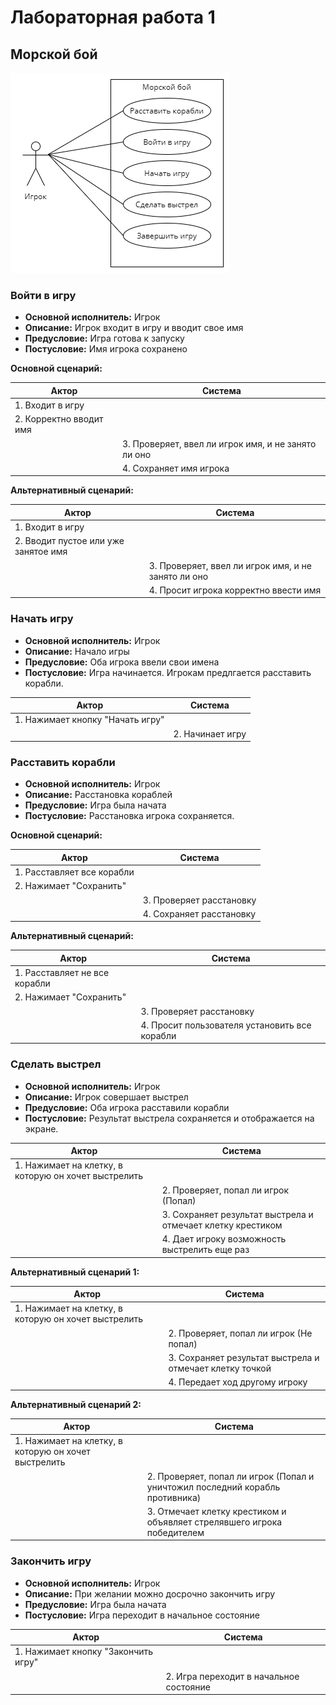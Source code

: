 # Лабораторная работа 1
## Морской бой
![diagram](images/diagram.png)
### Войти в игру
- **Основной исполнитель:**  Игрок
- **Описание:** Игрок входит в игру и вводит свое имя
- **Предусловие:** Игра готова к запуску
- **Постусловие:** Имя игрока сохранено


**Основной сценарий:**

| Актор                   | Система                                             |
|-------------------------|-----------------------------------------------------|
| 1. Входит в игру        |
| 2. Корректно вводит имя |
|                         | 3. Проверяет, ввел ли игрок имя, и не занято ли оно |
|                         | 4. Сохраняет имя игрока                             |

**Альтернативный сценарий:**

| Актор                                | Система                                             |
|--------------------------------------|-----------------------------------------------------|
| 1. Входит в игру                     |                                                     |
| 2. Вводит пустое или уже занятое имя |                                                     |
|                                      | 3. Проверяет, ввел ли игрок имя, и не занято ли оно |
| | 4. Просит игрока корректно ввести имя               |

### Начать игру
- **Основной исполнитель:** Игрок
- **Описание:** Начало игры
- **Предусловие:** Оба игрока ввели свои имена
- **Постусловие:** Игра начинается. Игрокам предлгается расставить корабли.

| Актор                            | Система |
|----------------------------------|--|
| 1. Нажимает кнопку "Начать игру" |  |
|                                  | 2. Начинает игру |
### Расставить корабли
- **Основной исполнитель:** Игрок
- **Описание:** Расстановка кораблей
- **Предусловие:** Игра была начата
- **Постусловие:** Расстановка игрока сохраняется. 

**Основной сценарий:**

| Актор                      | Система                  |
|----------------------------|--------------------------|
| 1. Расставляет все корабли |                          |
| 2. Нажимает "Сохранить"    |                          |
|                            | 3. Проверяет расстановку |
|                            | 4. Сохраняет расстановку |

**Альтернативный сценарий:**

| Актор                         | Система                                       |
|-------------------------------|-----------------------------------------------|
| 1. Расставляет не все корабли |                                               |
| 2. Нажимает "Сохранить"       |                                               |
|                               | 3. Проверяет расстановку                      |
|                               | 4. Просит пользователя установить все корабли |

### Сделать выстрел
- **Основной исполнитель:** Игрок
- **Описание:** Игрок совершает выстрел
- **Предусловие:** Оба игрока расставили корабли
- **Постусловие:** Результат выстрела сохраняется и отображается на экране.

| Актор                                               | Система                                                     |
|-----------------------------------------------------|-------------------------------------------------------------|
| 1. Нажимает на клетку, в которую он хочет выстрелить |                                                             |
|                            | 2. Проверяет, попал ли игрок (Попал)                        |
|                                                     | 3. Сохраняет результат выстрела и отмечает клетку крестиком |
|                                                     | 4. Дает игроку возможность выстрелить еще раз               |

**Альтернативный сценарий 1:**

| Актор                                               | Система                                                  |
|-----------------------------------------------------|----------------------------------------------------------|
| 1. Нажимает на клетку, в которую он хочет выстрелить |                                                          |
|                            | 2. Проверяет, попал ли игрок (Не попал)                  |
|                                                     | 3. Сохраняет результат выстрела и отмечает клетку точкой |
|                                                     | 4. Передает ход другому игроку                           |

**Альтернативный сценарий 2:**

| Актор                                               | Система                                                                       |
|-----------------------------------------------------|-------------------------------------------------------------------------------|
| 1. Нажимает на клетку, в которую он хочет выстрелить |                                                                               |
|                            | 2. Проверяет, попал ли игрок (Попал и уничтожил последний корабль противника) |
|                                                     | 3. Отмечает клетку крестиком и объявляет стрелявшего игрока победителем       |


### Закончить игру
- **Основной исполнитель:** Игрок
- **Описание:** При желании можно досрочно закончить игру
- **Предусловие:** Игра была начата
- **Постусловие:** Игра переходит в начальное состояние

| Актор                               | Система                                 |
|-------------------------------------|-----------------------------------------|
| 1. Нажимает кнопку "Закончить игру" |                                         |
|                                     | 2. Игра переходит в начальное состояние |